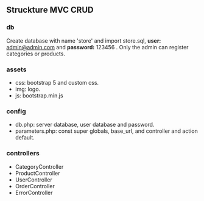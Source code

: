 ## **Struckture MVC CRUD**
### **db**
Create database with name 'store' and import store.sql, **user:** admin@admin.com and **password:** 123456 . Only the admin can register categories or products.

### **assets**
- css: bootstrap 5 and custom css.
- img: logo.
- js: bootstrap.min.js
### **config**
- db.php: server database, user database and password.
- parameters.php: const super globals, base_url, and controller and action default.
### **controllers**
- CategoryController
- ProductController
- UserController
- OrderController
- ErrorController